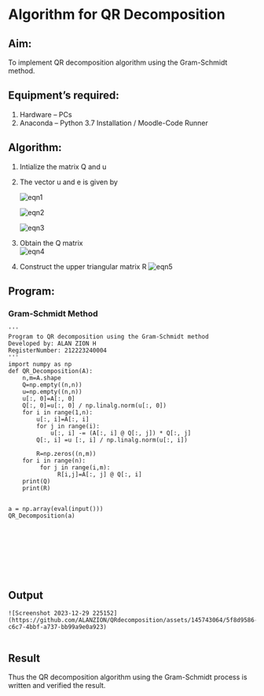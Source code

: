 # Algorithm for QR Decomposition
## Aim:
To implement QR decomposition algorithm using the Gram-Schmidt method.
## Equipment’s required:
1.	Hardware – PCs
2.	Anaconda – Python 3.7 Installation / Moodle-Code Runner
## Algorithm:
1.	Intialize the matrix Q and u
2.	The vector u and e is given by

    ![eqn1](./ex4.jpg)

    ![eqn2](./ex6.jpg)

    ![eqn3](./ex3.jpg)

3.	Obtain the Q matrix   
    ![eqn4](./ex1.jpg)
4.	Construct the upper triangular matrix R
    ![eqn5](./ex2.jpg)



## Program:
### Gram-Schmidt Method
```
''' 
Program to QR decomposition using the Gram-Schmidt method
Developed by: ALAN ZION H
RegisterNumber: 212223240004
'''
import numpy as np
def QR_Decomposition(A):
    n,m=A.shape
    Q=np.empty((n,n))
    u=np.empty((n,n))
    u[:, 0]=A[:, 0]
    Q[:, 0]=u[:, 0] / np.linalg.norm(u[:, 0])
    for i in range(1,n):
        u[:, i]=A[:, i]
        for j in range(i):
            u[:, i] -= (A[:, i] @ Q[:, j]) * Q[:, j]
        Q[:, i] =u [:, i] / np.linalg.norm(u[:, i])
        
        R=np.zeros((n,m))
    for i in range(n):
         for j in range(i,m):
              R[i,j]=A[:, j] @ Q[:, i]
    print(Q)
    print(R)
    
    
a = np.array(eval(input()))  
QR_Decomposition(a)
        
                







```

## Output
```
![Screenshot 2023-12-29 225152](https://github.com/ALANZION/QRdecomposition/assets/145743064/5f8d9586-c6c7-4bbf-a737-bb99a9e0a923)


```

## Result
Thus the QR decomposition algorithm using the Gram-Schmidt process is written and verified the result.
